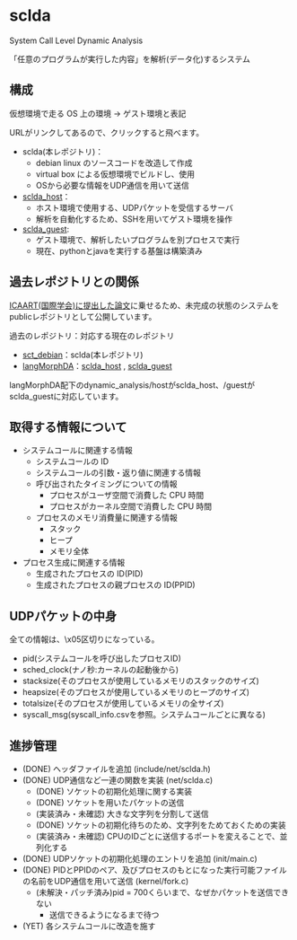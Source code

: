 # sclda

System Call Level Dynamic Analysis

「任意のプログラムが実行した内容」を解析(データ化)するシステム

## 構成

仮想環境で走る OS 上の環境 → ゲスト環境と表記

URLがリンクしてあるので、クリックすると飛べます。
- sclda(本レポジトリ)：
  - debian linux のソースコードを改造して作成
  - virtual box による仮想環境でビルドし、使用
  - OSから必要な情報をUDP通信を用いて送信
- [sclda_host](https://github.com/naru3-99/sclda_host)：
  - ホスト環境で使用する、UDPパケットを受信するサーバ
  - 解析を自動化するため、SSHを用いてゲスト環境を操作
- [sclda_guest](https://github.com/naru3-99/sclda_guest):
  - ゲスト環境で、解析したいプログラムを別プロセスで実行
  - 現在、pythonとjavaを実行する基盤は構築済み

## 過去レポジトリとの関係
[ICAART(国際学会)に提出した論文](https://www.insticc.org/node/TechnicalProgram/ICAART/2024/presentationDetails/123729)に乗せるため、未完成の状態のシステムをpublicレポジトリとして公開しています。

過去のレポジトリ：対応する現在のレポジトリ
- [sct_debian](https://github.com/naru3-99/sct_debian)：sclda(本レポジトリ)
- [langMorphDA](https://github.com/naru3-99/langMorphDA)：[sclda_host](https://github.com/naru3-99/sclda_host) , [sclda_guest](https://github.com/naru3-99/sclda_guest)

langMorphDA配下のdynamic_analysis/hostがsclda_host、/guestがsclda_guestに対応しています。
## 取得する情報について

- システムコールに関連する情報
  - システムコールの ID
  - システムコールの引数・返り値に関連する情報
  - 呼び出されたタイミングについての情報
    - プロセスがユーザ空間で消費した CPU 時間
    - プロセスがカーネル空間で消費した CPU 時間
  - プロセスのメモリ消費量に関連する情報
    - スタック
    - ヒープ
    - メモリ全体
- プロセス生成に関連する情報
  - 生成されたプロセスの ID(PID)
  - 生成されたプロセスの親プロセスの ID(PPID)

## UDPパケットの中身
全ての情報は、\x05区切りになっている。
- pid(システムコールを呼び出したプロセスID)
- sched_clock(ナノ秒:カーネルの起動後から)
- stacksize(そのプロセスが使用しているメモリのスタックのサイズ)
- heapsize(そのプロセスが使用しているメモリのヒープのサイズ)
- totalsize(そのプロセスが使用しているメモリの全サイズ)
- syscall_msg(syscall_info.csvを参照。システムコールごとに異なる)

## 進捗管理
- (DONE) ヘッダファイルを追加 (include/net/sclda.h)
- (DONE) UDP通信など一連の関数を実装 (net/sclda.c)
  - (DONE) ソケットの初期化処理に関する実装
  - (DONE) ソケットを用いたパケットの送信
  - (実装済み・未確認) 大きな文字列を分割して送信
  - (DONE) ソケットの初期化待ちのため、文字列をためておくための実装
  - (実装済み・未確認) CPUのIDごとに送信するポートを変えることで、並列化する
- (DONE) UDPソケットの初期化処理のエントリを追加 (init/main.c)
- (DONE) PIDとPPIDのペア、及びプロセスのもとになった実行可能ファイルの名前をUDP通信を用いて送信 (kernel/fork.c)
  - (未解決・パッチ済み)pid = 700くらいまで、なぜかパケットを送信できない
    - 送信できるようになるまで待つ
- (YET) 各システムコールに改造を施す

